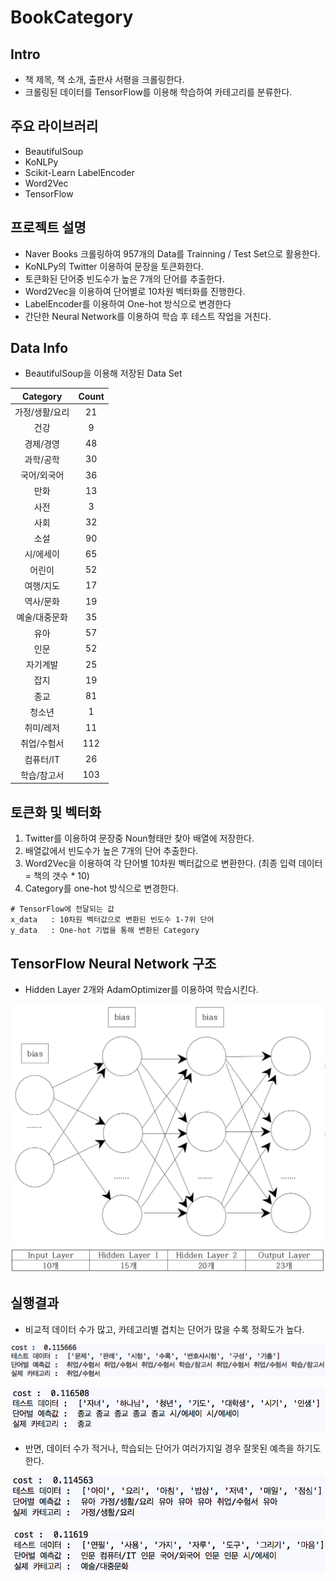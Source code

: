 # BookCategory

## Intro

* 책 제목, 책 소개, 출판사 서평을 크롤링한다.
* 크롤링된 데이터를 TensorFlow를 이용해 학습하여 카테고리를 분류한다.





## 주요 라이브러리

- BeautifulSoup
- KoNLPy
- Scikit-Learn LabelEncoder
- Word2Vec
- TensorFlow





## 프로젝트 설명

- Naver Books 크롤링하여 957개의 Data를 Trainning / Test Set으로 활용한다.
- KoNLPy의 Twitter 이용하여 문장을 토큰화한다.
- 토큰화된 단어중 빈도수가 높은 7개의 단어를 추출한다.
- Word2Vec을 이용하여 단어별로 10차원 벡터화를 진행한다.
- LabelEncoder를 이용하여 One-hot 방식으로 변경한다
- 간단한 Neural Network를 이용하여 학습 후 테스트 작업을 거친다.





## Data Info

* BeautifulSoup을 이용해 저장된 Data Set

| Category | Count |
| :------: | :---: |
| 가정/생활/요리 |  21   |
|    건강    |   9   |
|  경제/경영   |  48   |
|  과학/공학   |  30   |
|  국어/외국어  |  36   |
|    만화    |  13   |
|    사전    |   3   |
|    사회    |  32   |
|    소설    |  90   |
|  시/에세이   |  65   |
|   어린이    |  52   |
|  여행/지도   |  17   |
|  역사/문화   |  19   |
| 예술/대중문화  |  35   |
|    유아    |  57   |
|    인문    |  52   |
|   자기계발   |  25   |
|    잡지    |  19   |
|    종교    |  81   |
|   청소년    |   1   |
|  취미/레저   |  11   |
|  취업/수험서  |  112  |
|  컴퓨터/IT  |  26   |
|  학습/참고서  |  103  |





## 토큰화 및 벡터화

1. Twitter를 이용하여 문장중 Noun형태만 찾아 배열에 저장한다.
2. 배열값에서 빈도수가 높은 7개의 단어 추출한다.
3. Word2Vec을 이용하여 각 단어별 10차원 벡터값으로 변환한다. (최종 입력 데이터 = 책의 갯수 * 10)
4. Category를 one-hot 방식으로 변경한다.

```
# TensorFlow에 전달되는 값
x_data   : 10차원 벡터값으로 변환된 빈도수 1-7위 단어
y_data   : One-hot 기법을 통해 변환된 Category
```





## TensorFlow Neural Network 구조

+ Hidden Layer 2개와 AdamOptimizer를 이용하여 학습시킨다.

![NeuralNetwork](image/NeuralNetwork.png)





## 실행결과

+ 비교적 데이터 수가 많고, 카테고리별 겹치는 단어가 많을 수록 정확도가 높다.

![result1](image/result1.png)

![result2](image/result2.png)





+ 반면, 데이터 수가 적거나, 학습되는 단어가 여러가지일 경우 잘못된 예측을 하기도 한다.

![result3](image/result3.png)

![result4](image/result4.png)
